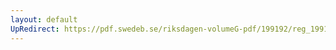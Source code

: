 ```yaml
---
layout: default
UpRedirect: https://pdf.swedeb.se/riksdagen-volumeG-pdf/199192/reg_199192/reg_199192_0813.pdf
---
```

